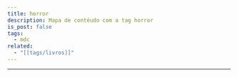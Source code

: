 ```yaml
---
title: horror
description: Mapa de contéudo com a tag horror
is_post: false
tags:
  - mdc
related:
  - "[[tags/livros]]"
---
```


-----